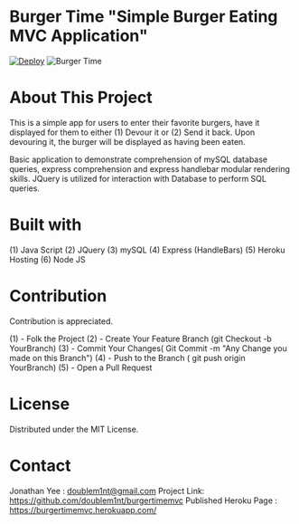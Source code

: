 # Burger Time "Simple Burger Eating MVC Application"
[![Deploy](https://www.herokucdn.com/deploy/button.svg)](https://burgertimemvc.herokuapp.com/)
![Burger Time](./assets/img/demo.gif?raw=true "Burger Time")

# About This Project

This is a simple app for users to enter their favorite burgers, have it displayed for them to either (1) Devour it or (2) Send it back. Upon devouring it, the burger will be displayed as having been eaten. 

Basic application to demonstrate comprehension of mySQL database queries, express comprehension and express handlebar modular rendering skills. JQuery is utilized for interaction with Database to perform SQL queries. 

# Built with
(1) Java Script
(2) JQuery
(3) mySQL
(4) Express (HandleBars)
(5) Heroku Hosting
(6) Node JS

# Contribution
Contribution is appreciated.

(1) - Folk the Project
(2) - Create Your Feature Branch (git Checkout -b YourBranch)
(3) - Commit Your Changes( Git Commit -m "Any Change you made on this Branch")
(4) - Push to the Branch ( git push origin YourBranch)
(5) - Open a Pull Request 

# License 
Distributed under the MIT License.


# Contact
Jonathan Yee : doublem1nt@gmail.com
Project Link: https://github.com/doublem1nt/burgertimemvc
Published Heroku Page : https://burgertimemvc.herokuapp.com/




 